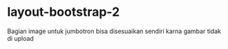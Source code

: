 # layout-bootstrap-2
Bagian image untuk jumbotron bisa disesuaikan sendiri karna gambar tidak di upload
